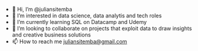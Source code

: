 - 👋 Hi, I’m @juliansitemba
- 👀 I’m interested in data science, data analytis and tech roles
- 🌱 I’m currently learning SQL on Datacamp and Udemy
- 💞️ I’m looking to collaborate on projects that exploit data to draw insights and creative business solutions
- 📫 How to reach me juliansitemba@gmail.com

<!---
jsitembatheanalyst/jsitembatheanalyst is a ✨ special ✨ repository because its `README.md` (this file) appears on your GitHub profile.
You can click the Preview link to take a look at your changes.
--->
